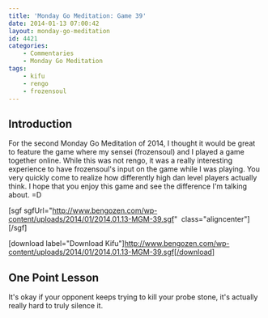 ```yaml
---
title: 'Monday Go Meditation: Game 39'
date: 2014-01-13 07:00:42
layout: monday-go-meditation
id: 4421
categories:
	- Commentaries
	- Monday Go Meditation
tags:
	- kifu
	- rengo
	- frozensoul
---
```


## Introduction

For the second Monday Go Meditation of 2014, I thought it would be great to feature the game where my sensei (frozensoul) and I played a game together online. While this was not rengo, it was a really interesting experience to have frozensoul's input on the game while I was playing. You very quickly come to realize how differently high dan level players actually think. I hope that you enjoy this game and see the difference I'm talking about. =D

[sgf sgfUrl="http://www.bengozen.com/wp-content/uploads/2014/01/2014.01.13-MGM-39.sgf"  class="aligncenter"][/sgf]

[download label="Download Kifu"]http://www.bengozen.com/wp-content/uploads/2014/01/2014.01.13-MGM-39.sgf[/download]

## **One Point Lesson**

It's okay if your opponent keeps trying to kill your probe stone, it's actually really hard to truly silence it.